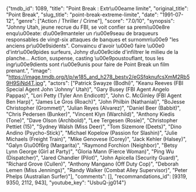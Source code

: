 {"tmdb_id": 1089, "title": "Point Break : Extr\u00eame limite", "original_title": "Point Break", "slug_title": "point-break-extreme-limite", "date": "1991-07-12", "genre": ["Action / Thriller / Crime"], "score": "7.0/10", "synopsis": "Johnny Utah, jeune recrue du FBI, se voit confier sa premi\u00e8re enqu\u00eate: d\u00e9manteler un r\u00e9seau de braqueurs responsables de vingt-six attaques de banques et surnomm\u00e9 \"les anciens pr\u00e9sidents\". Convaincu d'avoir \u00e0 faire \u00e0 d'intr\u00e9pides surfeurs, Johny d\u00e9cide d'infiltrer le milieu de la planche... Action, suspense, casting \u00e9poustouflant, tous les ingr\u00e9dients sont r\u00e9unis pour faire de Point Break un film prenant.", "image": "https://image.tmdb.org/t/p/w185_and_h278_bestv2/eGSfqknufcsXmM2Rb59H9SiNd4T.jpg", "actors": ["Patrick Swayze (Bodhi)", "Keanu Reeves (FBI Special Agent John 'Johnny' Utah)", "Gary Busey (FBI Agent Angelo Pappas)", "Lori Petty (Tyler Ann Endicott)", "John C. McGinley (FBI Agent Ben Harp)", "James Le Gros (Roach)", "John Philbin (Nathanial)", "BoJesse Christopher (Grommet)", "Julian Reyes (Alvarez)", "Daniel Beer (Babbit)", "Chris Pedersen (Bunker)", "Vincent Klyn (Warchild)", "Anthony Kiedis (Tone)", "Dave Olson (Archbold)", "Lee Tergesen (Rosie)", "Christopher Pettiet (15)", "Sydney Walsh (Miss Deer)", "Tom Sizemore (Deets)", "Dino Andino (Psycho-Stick)", "Michael Kopelow (Passion for Slashin)", "Julie Michaels (Freight Train)", "Mike Genovese (Corey)", "Jack Kehler (Halsey)", "Galyn G\u00f6rg (Margarita)", "Raymond Forchion (Neighbor)", "Betsy Lynn George (Girl at Party)", "Gloria Mann (Fierce Woman)", "Ping Wu (Dispatcher)", "Jared Chandler (Pilot)", "John Apicella (Security Guard)", "Richard Grove (Cullen)", "Anthony Mangano (Off Duty Cop)", "Deborah Lemen (Miss Jennings)", "Randy Walker (Combat Alley Supervisor)", "Peter Phelps (Australian Surfer)"], "comments": [], "recommandations_id": [9319, 9350, 2112, 943], "youtube_key": "UsbuQ-jg014"}